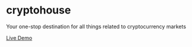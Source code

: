 # cryptohouse
Your one-stop destination for all things related to cryptocurrency markets

[Live Demo](https://doyedele1.github.io/cryptohouse/)
